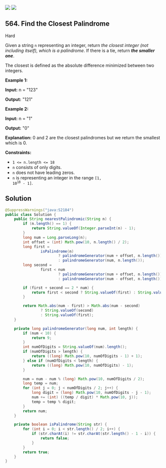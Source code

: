 [![](https://img.shields.io/github/stars/javadev/LeetCode-in-Java?label=Stars&style=flat-square)](https://github.com/javadev/LeetCode-in-Java)
[![](https://img.shields.io/github/forks/javadev/LeetCode-in-Java?label=Fork%20me%20on%20GitHub%20&style=flat-square)](https://github.com/javadev/LeetCode-in-Java/fork)

## 564\. Find the Closest Palindrome

Hard

Given a string `n` representing an integer, return _the closest integer (not including itself), which is a palindrome_. If there is a tie, return _**the smaller one**_.

The closest is defined as the absolute difference minimized between two integers.

**Example 1:**

**Input:** n = "123"

**Output:** "121"

**Example 2:**

**Input:** n = "1"

**Output:** "0"

**Explanation:** 0 and 2 are the closest palindromes but we return the smallest which is 0.

**Constraints:**

*   `1 <= n.length <= 18`
*   `n` consists of only digits.
*   `n` does not have leading zeros.
*   `n` is representing an integer in the range <code>[1, 10<sup>18</sup> - 1]</code>.

## Solution

```java
@SuppressWarnings("java:S2184")
public class Solution {
    public String nearestPalindromic(String n) {
        if (n.length() == 1) {
            return String.valueOf(Integer.parseInt(n) - 1);
        }
        long num = Long.parseLong(n);
        int offset = (int) Math.pow(10, n.length() / 2);
        long first =
                isPalindrome(n)
                        ? palindromeGenerator(num + offset, n.length())
                        : palindromeGenerator(num, n.length());
        long second =
                first < num
                        ? palindromeGenerator(num + offset, n.length())
                        : palindromeGenerator(num - offset, n.length());

        if (first + second == 2 * num) {
            return first < second ? String.valueOf(first) : String.valueOf(second);
        }

        return Math.abs(num - first) > Math.abs(num - second)
                ? String.valueOf(second)
                : String.valueOf(first);
    }

    private long palindromeGenerator(long num, int length) {
        if (num < 10) {
            return 9;
        }
        int numOfDigits = String.valueOf(num).length();
        if (numOfDigits > length) {
            return ((long) Math.pow(10, numOfDigits - 1) + 1);
        } else if (numOfDigits < length) {
            return ((long) Math.pow(10, numOfDigits) - 1);
        }

        num = num - num % (long) Math.pow(10, numOfDigits / 2);
        long temp = num;
        for (int j = 0; j < numOfDigits / 2; j++) {
            long digit = (long) Math.pow(10, numOfDigits - j - 1);
            num += (int) ((temp / digit) * Math.pow(10, j));
            temp = temp % digit;
        }
        return num;
    }

    private boolean isPalindrome(String str) {
        for (int i = 0; i < str.length() / 2; i++) {
            if (str.charAt(i) != str.charAt(str.length() - 1 - i)) {
                return false;
            }
        }
        return true;
    }
}
```